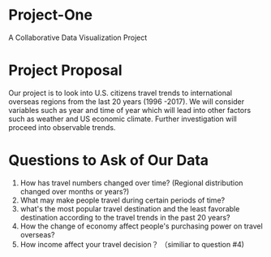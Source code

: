 # Project-One
A Collaborative Data Visualization Project


# Project Proposal
Our project is to look into U.S. citizens travel trends to international overseas regions from the last 20 years (1996 -2017). We will consider variables such as year and time of year which will lead into other factors such as weather and US economic climate.  Further investigation will proceed into observable trends.

# Questions to Ask of Our Data
1. How has travel numbers changed over time? (Regional distribution changed over months or years?)
2. What may make people travel during certain periods of time?
3. what's the most popular travel destination and the least favorable destination according to the travel trends in the past 20 years? 
4. How the change of economy affect people's purchasing power on travel overseas?
5. How income affect your travel decision？ （similiar to question #4) 
